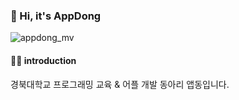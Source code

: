 ### 👋 Hi, it's AppDong

![appdong_mv](https://user-images.githubusercontent.com/88179771/193101882-1b3083fa-88ff-4688-bd0d-51eaeb1d51db.gif)

#### 🙋‍♀️ introduction

경북대학교 프로그래밍 교육 & 어플 개발 동아리 앱동입니다.

<!--
🌈 Contribution guidelines - how can the community get involved?
👩‍💻 Useful resources - where can the community find your docs? Is there anything else the community should know?
🍿 Fun facts - what does your team eat for breakfast?
🧙 Remember, you can do mighty things with the power of [Markdown](https://docs.github.com/github/writing-on-github/getting-started-with-writing-and-formatting-on-github/basic-writing-and-formatting-syntax)
--!>
